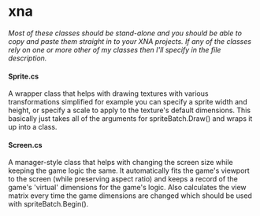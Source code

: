 # xna

_Most of these classes should be stand-alone and you should be able to copy and paste them straight in to your XNA projects. If any of the classes rely on one or more other of my classes then I'll specify in the file description._

#### Sprite.cs

A wrapper class that helps with drawing textures with various transformations simplified for example you can specify a sprite width and height, or specify a scale to apply to the texture's default dimensions. This basically just takes all of the arguments for spriteBatch.Draw() and wraps it up into a class.

#### Screen.cs

A manager-style class that helps with changing the screen size while keeping the game logic the same. It automatically fits the game's viewport to the screen (while preserving aspect ratio) and keeps a record of the game's 'virtual' dimensions for the game's logic. Also calculates the view matrix every time the game dimensions are changed which should be used with spriteBatch.Begin().
